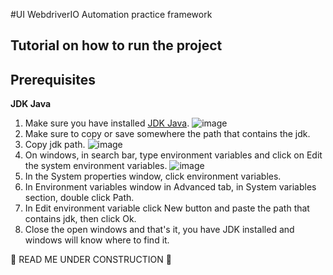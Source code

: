 #UI WebdriverIO Automation practice framework

## Tutorial on how to run the project
## Prerequisites
**JDK Java**
1. Make sure you have installed [JDK Java](https://www.oracle.com/java/technologies/downloads/).
![image](https://github.com/user-attachments/assets/a5a1c27a-6161-460b-8458-5040979a59f6)
2. Make sure to copy or save somewhere the path that contains the jdk.
3. Copy jdk path.
![image](https://github.com/user-attachments/assets/b7ee31aa-f033-44cf-a425-0446bcf088e3)
4. On windows, in search bar, type environment variables and click on Edit the system environment variables.
![image](https://github.com/user-attachments/assets/9c6eed74-465f-41b6-a2a2-56c01827169c)
5. In the System properties window, click environment variables.
6. In Environment variables window in Advanced tab, in System variables section, double click Path.
7. In Edit environment variable click New button and paste the path that contains jdk, then click Ok.
8. Close the open windows and that's it, you have JDK installed and windows will know where to find it.

🚧 READ ME UNDER CONSTRUCTION 🚧
